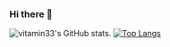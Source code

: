 ### Hi there 👋

![vitamin33's GitHub stats](https://github-readme-stats.vercel.app/api?username=vitamin33&hide=contribs,prs&theme=merko).   [![Top Langs](https://github-readme-stats.vercel.app/api/top-langs/?username=vitamin33&theme=merko)](https://github.com/vitamin33/github-readme-stats)


